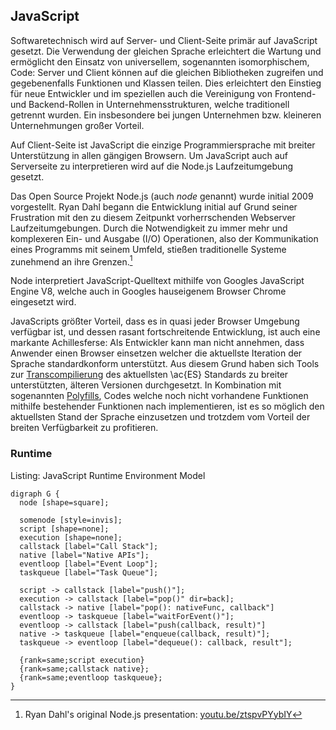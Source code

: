## JavaScript
Softwaretechnisch wird auf Server- und Client-Seite primär auf JavaScript gesetzt. Die Verwendung der gleichen Sprache erleichtert die Wartung und ermöglicht den Einsatz von universellem, sogenannten isomorphischem, Code: Server und Client können auf die gleichen Bibliotheken zugreifen und gegebenenfalls Funktionen und Klassen teilen. Dies erleichtert den Einstieg für neue Entwickler und im speziellen auch die Vereinigung von Frontend- und Backend-Rollen in Unternehmensstrukturen, welche traditionell getrennt wurden. Ein insbesondere bei jungen Unternehmen bzw. kleineren Unternehmungen großer Vorteil.

Auf Client-Seite ist JavaScript die einzige Programmiersprache mit breiter Unterstützung in allen gängigen Browsern. Um JavaScript auch auf Serverseite zu interpretieren wird auf die Node.js Laufzeitumgebung gesetzt. 

Das Open Source Projekt Node.js (auch *node* genannt) wurde initial 2009 vorgestellt. Ryan Dahl begann die Entwicklung initial auf Grund seiner Frustration mit den zu diesem Zeitpunkt vorherrschenden Webserver Laufzeitumgebungen. Durch die Notwendigkeit zu immer mehr und komplexeren Ein- und Ausgabe (I/O) Operationen, also der Kommunikation eines Programms mit seinem Umfeld, stießen traditionelle Systeme zunehmend an ihre Grenzen.[^nodejstalk]

[^nodejstalk]: Ryan Dahl's original Node.js presentation: [youtu.be/ztspvPYybIY](https://youtu.be/ztspvPYybIY)

Node interpretiert JavaScript-Quelltext mithilfe von Googles JavaScript Engine V8, welche auch in Googles hauseigenem Browser Chrome eingesetzt wird. 

JavaScripts größter Vorteil, dass es in quasi jeder Browser Umgebung verfügbar ist, und dessen rasant fortschreitende Entwicklung, ist auch eine markante Achillesferse: Als Entwickler kann man nicht annehmen, dass Anwender einen Browser einsetzen welcher die aktuellste Iteration der Sprache standardkonform unterstützt. Aus diesem Grund haben sich Tools zur [Transcompilierung](#glossar) des aktuellsten \ac{ES} Standards zu breiter unterstützten, älteren Versionen durchgesetzt. In Kombination mit sogenannten [Polyfills](#glossar), Codes welche noch nicht vorhandene Funktionen mithilfe bestehender Funktionen nach implementieren, ist es so möglich den aktuellsten Stand der Sprache einzusetzen und trotzdem vom Vorteil der breiten Verfügbarkeit zu profitieren.


### Runtime

Listing: JavaScript Runtime Environment Model

~~~{#lst:javascriptenv .dot}
digraph G {
  node [shape=square];

  somenode [style=invis];
  script [shape=none];
  execution [shape=none];
  callstack [label="Call Stack"];
  native [label="Native APIs"];
  eventloop [label="Event Loop"];
  taskqueue [label="Task Queue"];

  script -> callstack [label="push()"];
  execution -> callstack [label="pop()" dir=back];
  callstack -> native [label="pop(): nativeFunc, callback"]
  eventloop -> taskqueue [label="waitForEvent()"];
  eventloop -> callstack [label="push(callback, result)"]
  native -> taskqueue [label="enqueue(callback, result)"];
  taskqueue -> eventloop [label="dequeue(): callback, result"];

  {rank=same;script execution}
  {rank=same;callstack native};
  {rank=same;eventloop taskqueue};
}
~~~
